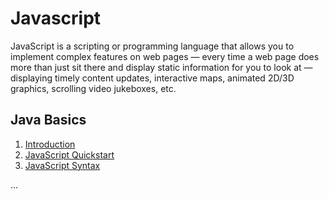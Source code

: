 # Javascript
JavaScript is a scripting or programming language that allows you to implement complex features on web pages — every time a web page does more than just sit there and display static information for you to look at — displaying timely content updates, interactive maps, animated 2D/3D graphics, scrolling video jukeboxes, etc.

## Java Basics

1. [ Introduction ](#introduction)
2. [ JavaScript Quickstart ](#start)
3. [ JavaScript Syntax ](#syntax)

...